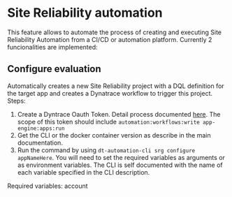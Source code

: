 # Site Reliability automation

This feature allows to automate the process of creating and executing Site Reliability Automation from a CI/CD or automation platform.
Currently 2 funcionalities are implemented:

## Configure evaluation

Automatically creates a new Site Reliability project with a DQL definition for the target app and creates a Dynatrace workflow to trigger this project.
Steps:

1. Create a Dyntrace Oauth Token. Detail process documented [here](TokenCreation.md). The scope of this token should include `automation:workflows:write app-engine:apps:run`
2. Get the CLI or the docker container version as describe in the main documentation.
3. Run the command by using `dt-automation-cli srg configure appNameHere`. You will need to set the required variables as arguments or as environment variables. The CLI is self documented with the name of each variable specified in the CLI description.

Required variables:
account
